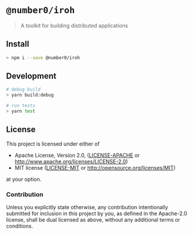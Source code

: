 # `@number0/iroh`

> A toolkit for building distributed applications

## Install

```sh
> npm i --save @number0/iroh
```


## Development

```sh
# debug build
> yarn build:debug

# run tests
> yarn test
```


## License

This project is licensed under either of

 * Apache License, Version 2.0, ([LICENSE-APACHE](LICENSE-APACHE) or
   http://www.apache.org/licenses/LICENSE-2.0)
 * MIT license ([LICENSE-MIT](LICENSE-MIT) or
   http://opensource.org/licenses/MIT)

at your option.

### Contribution

Unless you explicitly state otherwise, any contribution intentionally submitted
for inclusion in this project by you, as defined in the Apache-2.0 license,
shall be dual licensed as above, without any additional terms or conditions.
